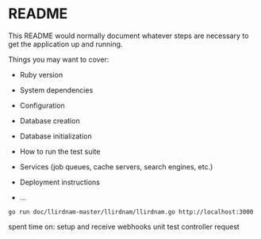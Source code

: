 # README

This README would normally document whatever steps are necessary to get the
application up and running.

Things you may want to cover:

* Ruby version

* System dependencies

* Configuration

* Database creation

* Database initialization

* How to run the test suite

* Services (job queues, cache servers, search engines, etc.)

* Deployment instructions

* ...

`go run doc/llirdnam-master/llirdnam/llirdnam.go http://localhost:3000`

spent time on:
setup and receive webhooks
unit test controller request
